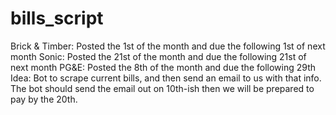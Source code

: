 # bills_script
Brick & Timber: Posted the 1st of the month and due the following 1st of next month
Sonic: Posted the 21st of the month and due the following 21st of next month
PG&E: Posted the 8th of the month and due the following 29th 
Idea: Bot to scrape current bills, and then send an email to us with that info. The bot should send the email out on 10th-ish then we will be prepared to pay by the 20th. 
